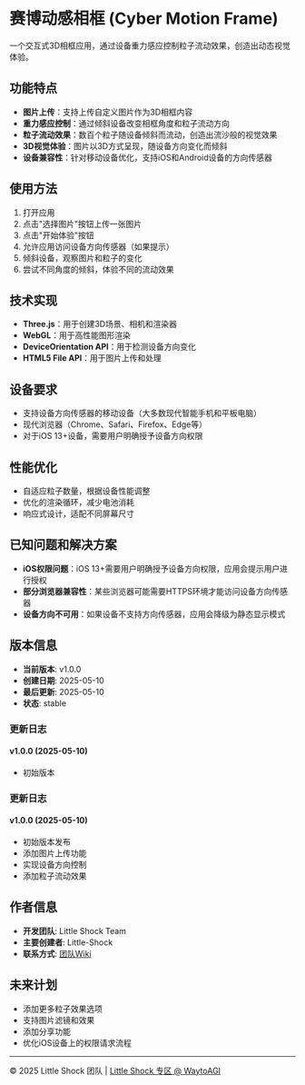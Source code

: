 # 赛博动感相框 (Cyber Motion Frame)

一个交互式3D相框应用，通过设备重力感应控制粒子流动效果，创造出动态视觉体验。

## 功能特点

- **图片上传**：支持上传自定义图片作为3D相框内容
- **重力感应控制**：通过倾斜设备改变相框角度和粒子流动方向
- **粒子流动效果**：数百个粒子随设备倾斜而流动，创造出流沙般的视觉效果
- **3D视觉体验**：图片以3D方式呈现，随设备方向变化而倾斜
- **设备兼容性**：针对移动设备优化，支持iOS和Android设备的方向传感器

## 使用方法

1. 打开应用
2. 点击"选择图片"按钮上传一张图片
3. 点击"开始体验"按钮
4. 允许应用访问设备方向传感器（如果提示）
5. 倾斜设备，观察图片和粒子的变化
6. 尝试不同角度的倾斜，体验不同的流动效果

## 技术实现

- **Three.js**：用于创建3D场景、相机和渲染器
- **WebGL**：用于高性能图形渲染
- **DeviceOrientation API**：用于检测设备方向变化
- **HTML5 File API**：用于图片上传和处理

## 设备要求

- 支持设备方向传感器的移动设备（大多数现代智能手机和平板电脑）
- 现代浏览器（Chrome、Safari、Firefox、Edge等）
- 对于iOS 13+设备，需要用户明确授予设备方向权限

## 性能优化

- 自适应粒子数量，根据设备性能调整
- 优化的渲染循环，减少电池消耗
- 响应式设计，适配不同屏幕尺寸

## 已知问题和解决方案

- **iOS权限问题**：iOS 13+需要用户明确授予设备方向权限，应用会提示用户进行授权
- **部分浏览器兼容性**：某些浏览器可能需要HTTPS环境才能访问设备方向传感器
- **设备方向不可用**：如果设备不支持方向传感器，应用会降级为静态显示模式

## 版本信息

- **当前版本**: v1.0.0
- **创建日期**: 2025-05-10
- **最后更新**: 2025-05-10
- **状态**: stable

### 更新日志

#### v1.0.0 (2025-05-10)

- 初始版本

### 更新日志

#### v1.0.0 (2025-05-10)

- 初始版本发布
- 添加图片上传功能
- 实现设备方向控制
- 添加粒子流动效果


## 作者信息

- **开发团队**: Little Shock Team
- **主要创建者**: Little-Shock
- **联系方式**: [团队Wiki](https://waytoagi.feishu.cn/wiki/UaxewECiHiVBmykypR0c48FhnFd)
## 未来计划

- 添加更多粒子效果选项
- 支持图片滤镜和效果
- 添加分享功能
- 优化iOS设备上的权限请求流程

---

© 2025 Little Shock 团队 | [Little Shock 专区 @ WaytoAGI](https://waytoagi.feishu.cn/wiki/UaxewECiHiVBmykypR0c48FhnFd)
